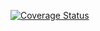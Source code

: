 [![Coverage Status](https://coveralls.io/repos/github/lletou/lab-05/badge.svg?branch=master)](https://coveralls.io/github/lletou/lab-05?branch=master)
